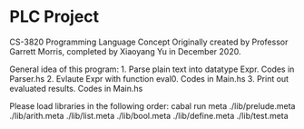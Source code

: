 # PLC Project
 CS-3820 Programming Language Concept
 Originally created by Professor Garrett Morris, completed by Xiaoyang Yu in December 2020.

General idea of this program:
	1. Parse plain text into datatype Expr. Codes in Parser.hs
	2. Evlaute Expr with function eval0. Codes in Main.hs
	3. Print out evaluated results. Codes in Main.hs

Please load libraries in the following order:
	cabal run meta ./lib/prelude.meta ./lib/arith.meta ./lib/list.meta ./lib/bool.meta ./lib/define.meta ./lib/test.meta
